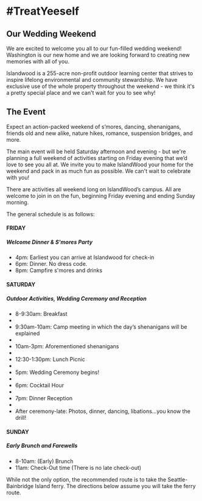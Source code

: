# #TreatYeeself



## Our Wedding Weekend
We are excited to welcome you all to our fun-filled wedding weekend! Washington is our new home and we are looking forward to creating new memories with all of you.

Islandwood is a 255-acre non-profit outdoor learning center that strives to inspire lifelong environmental and community stewardship. We have exclusive use of the whole property throughout the weekend - we think it's a pretty special place and we can't wait for you to see why!

## The Event
Expect an action-packed weekend of s’mores, dancing, shenanigans, friends old and new alike, nature hikes, romance, suspension bridges, and more.

The main event will be held Saturday afternoon and evening - but we're planning a full weekend of activities starting on Friday evening that we’d love to see you all at. We invite you to make IslandWood your home for the weekend and pack in as much fun as possible. We can't wait to celebrate with you!

There are activities all weekend long on IslandWood’s campus. All are welcome to join in on the fun, beginning Friday evening and ending Sunday morning.

The general schedule is as follows:

#### FRIDAY

<!DOCTYPE html>
<html>
<body>
<h5>Welcome Dinner & S'mores Party</h1>
<ul>
  <li>4pm: Earliest you can arrive at Islandwood for check-in </li>
  <li>6pm: Dinner. No dress code.</li>
  <li>8pm: Campfire s'mores and drinks</li>
</ul>
</body>
</html>

#### SATURDAY

<!DOCTYPE html>
<html>
<body>
<h5>Outdoor Activities, Wedding Ceremony and Reception</h1>
<ul>
  <li>8-9:30am: Breakfast<li>
  <li>9:30am-10am: Camp meeting in which the day’s shenanigans will be explained<li>
  <li>10am-3pm: Aforementioned shenanigans<li>
  <li>12:30-1:30pm: Lunch Picnic <li>
  <li>5pm: Wedding Ceremony begins! <li>
  <li>6pm: Cocktail Hour<li>
  <li>7pm: Dinner Reception<li>
  <li>After ceremony-late: Photos, dinner, dancing, libations...you know the drill!</li>
</ul>
</body>
</html>

#### SUNDAY

<!DOCTYPE html>
<html>
<body>
<h5>Early Brunch and Farewells</h1>
<ul>
  <li>8-10am: (Early) Brunch </li>
  <li>11am: Check-Out time (There is no late check-out)</li>
</ul>
</body>
</html>

While not the only option, the recommended route is to take the Seattle-Bainbridge Island ferry. The directions below assume you will take the ferry route.
